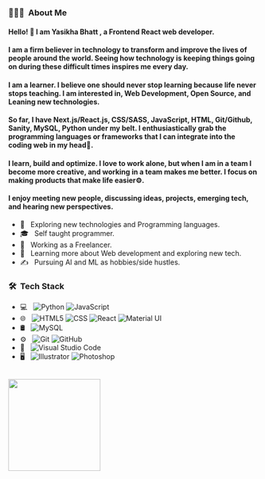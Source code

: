 <h3> 👨🏻‍💻 &nbsp;About Me </h3>

<h4> Hello! 👋  I am Yasikha Bhatt , a Frontend React web developer. </h4>
<h4> I am a firm believer in technology to transform and improve the lives of people around the world. Seeing how technology is keeping things going on during these difficult times inspires me every day. </h4>

<h4>I am a learner. I believe one should never stop learning because life never stops teaching. I am interested in, Web Development, Open Source, and Leaning new technologies.</h4> 

<h4>So far, I have Next.js/React.js, CSS/SASS, JavaScript, HTML, Git/Github, Sanity, MySQL, Python under my belt. I enthusiastically grab the programming languages or frameworks that I can integrate into the coding web in my head💭.</h4>

<h4>I learn, build and optimize. I love to work alone, but when I am in a team I become more creative, and working in a team makes me better. I focus on making products that make life easier⚙️.</h4>

<h4>I enjoy meeting new people, discussing ideas, projects, emerging tech, and hearing new perspectives.</h4>


- 🤔 &nbsp; Exploring new technologies and Programming languages.
- 🎓 &nbsp; Self taught programmer.
- 💼 &nbsp; Working as a Freelancer.
- 🌱 &nbsp; Learning more about Web development and exploring new tech.
- ✍️ &nbsp; Pursuing AI and ML as hobbies/side hustles.

<h3> 🛠 &nbsp;Tech Stack</h3>

- 💻 &nbsp;
  ![Python](https://img.shields.io/badge/-Python-333333?style=flat&logo=python)
  ![JavaScript](https://img.shields.io/badge/-JavaScript-333333?style=flat&logo=javascript)
- 🌐 &nbsp;
  ![HTML5](https://img.shields.io/badge/-HTML5-333333?style=flat&logo=HTML5)
  ![CSS](https://img.shields.io/badge/-CSS-333333?style=flat&logo=CSS3&logoColor=1572B6)
  ![React](https://img.shields.io/badge/-React-333333?style=flat&logo=react)
  ![Material UI](https://img.shields.io/badge/-Bootstrap-333333?style=flat&logo=bootstrap&logoColor=563D7C)
- 🛢 &nbsp;
  ![MySQL](https://img.shields.io/badge/-MySQL-333333?style=flat&logo=mysql)
- ⚙️ &nbsp;
  ![Git](https://img.shields.io/badge/-Git-333333?style=flat&logo=git)
  ![GitHub](https://img.shields.io/badge/-GitHub-333333?style=flat&logo=github)
- 🔧 &nbsp;
  ![Visual Studio Code](https://img.shields.io/badge/-Visual%20Studio%20Code-333333?style=flat&logo=visual-studio-code&logoColor=007ACC)
- 🖥 &nbsp;
  ![Illustrator](https://img.shields.io/badge/-Illustrator-333333?style=flat&logo=adobe-illustrator)
  ![Photoshop](https://img.shields.io/badge/-Photoshop-333333?style=flat&logo=adobe-photoshop)

<br/>

<a href="https://github.com/Yasikha">
  <img height="185em" src="https://github-readme-stats.vercel.app/api?username=Yasikha&theme=buefy&show_icons=true" />
</a>

<br/>
